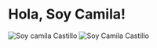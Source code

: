 <h1> Hola, Soy Camila! </h1>
<img src="" alt="Soy camila Castillo"/>
<img src="https://github.com/CastilloCamila/CastilloCamila/edit/main/img/Port.gif" alt="Soy Camila Castillo "/>
